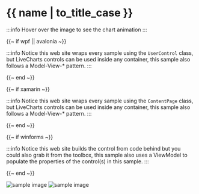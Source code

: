 # {{ name | to_title_case }}

:::info
Hover over the image to see the chart animation
:::

{{~ if wpf || avalonia ~}}

:::info
Notice this web site wraps every sample using the `UserControl` class, but LiveCharts controls can be used inside any container, 
this sample also follows a Model-View-* pattern.
:::

{{~ end ~}}

{{~ if xamarin ~}}

:::info
Notice this web site wraps every sample using the `ContentPage` class, but LiveCharts controls can be used inside any container, 
this sample also follows a Model-View-* pattern.
:::

{{~ end ~}}

{{~ if winforms ~}}

:::info
Notice this web site builds the control from code behind but you could also grab it from the toolbox,
this sample also uses a ViewModel to populate the properties of the control(s) in this sample.
:::

{{~ end ~}}

<div class="position-relative text-center">
    <img src="{{ assets_url }}/docs/{{ unique_name }}/result.png" class="static" alt="sample image" />
    <img src="{{ assets_url }}/docs/{{ unique_name }}/result.gif" alt="sample image" />
</div>